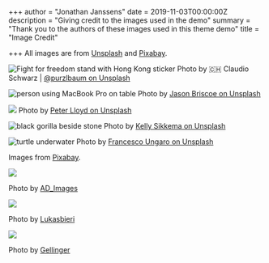 +++
author = "Jonathan Janssens"
date = 2019-11-03T00:00:00Z
description = "Giving credit to the images used in the demo"
summary = "Thank you to the authors of these images used in this theme demo"
title = "Image Credit"

+++
All images are from [Unsplash](https://unsplash.com/ "Beautiful Free Images & Pictures") and [Pixabay](https://pixabay.com/ "Stunning free images & royalty free stock").

![Fight for freedom stand with Hong Kong sticker](/images/claudio-schwarz-purzlbaum-tRDWFrkRMyU-unsplash.jpg)
Photo by 🇨🇭 Claudio Schwarz | [@purzlbaum on Unsplash](https://unsplash.com/photos/tRDWFrkRMyU)

![person using MacBook Pro on table](/images/jason-briscoe-amLfrL8LGls-unsplash.jpg)
Photo by [Jason Briscoe on Unsplash](https://unsplash.com/photos/amLfrL8LGls)

![](/images/peter-lloyd-H6U_0nC-Sbk-unsplash.jpg)
Photo by [Peter Lloyd on Unsplash](https://unsplash.com/photos/H6U_0nC-Sbk)

![black gorilla beside stone](/images/kelly-sikkema-8RWZ93hLktI-unsplash.jpg)
Photo by [Kelly Sikkema on Unsplash
](https://unsplash.com/photos/8RWZ93hLktI)

![turtle underwater](/images/francesco-ungaro-GX81x7KTfIw-unsplash.jpg)
Photo by [Francesco Ungaro on Unsplash
](https://unsplash.com/photos/GX81x7KTfIw)

Images from [Pixabay](https://pixabay.com/ "Stunning free images & royalty free stock").

![](/images/water-3184711_1280.jpg)

Photo by [AD_Images](https://pixabay.com/photos/water-sea-nature-summer-ocean-3184711/ "Water Sea Nature")

![](/images/business-man-2452808_1280.jpg)

Photo by [Lukasbieri](https://pixabay.com/photos/business-man-laptop-work-outdoor-2452808/)

![](/images/school-3198500_1280.jpg)

Photo by [Gellinger](https://pixabay.com/photos/school-learn-books-book-stack-3198500/)